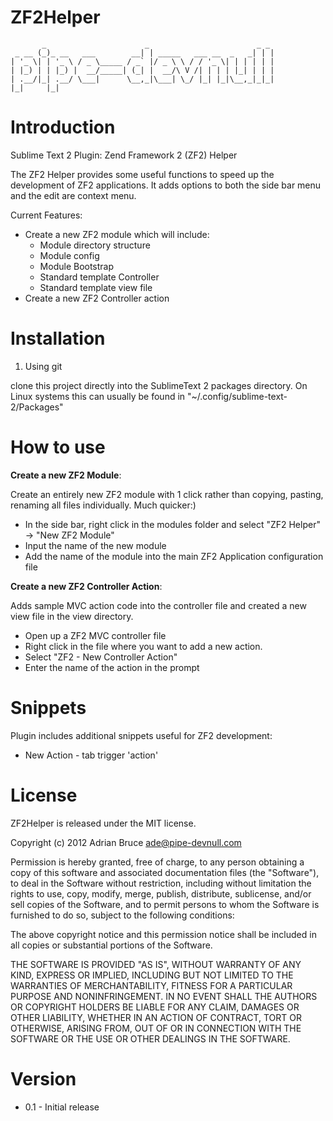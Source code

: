 ZF2Helper
=========
           _                      _                        _ _ 
     _ __ (_)_ __   ___        __| | _____   ___ __  _   _| | |
    | '_ \| | '_ \ / _ \_____ / _` |/ _ \ \ / / '_ \| | | | | |
    | |_) | | |_) |  __/_____| (_| |  __/\ V /| | | | |_| | | |
    | .__/|_| .__/ \___|      \__,_|\___| \_/ |_| |_|\__,_|_|_|
    |_|     |_|   


Introduction
=============

Sublime Text 2 Plugin:  Zend Framework 2 (ZF2) Helper

The ZF2 Helper provides some useful functions to speed up the development of ZF2 applications.  It adds options to both the side bar menu and the edit are context menu.  

Current Features:

* Create a new ZF2 module which will include:
    * Module directory structure
    * Module config
    * Module Bootstrap
    * Standard template Controller
    * Standard template view file
* Create a new ZF2 Controller action


Installation
===============


1. Using git

clone this project directly into the SublimeText 2 packages directory.  On Linux systems this can usually be found in "~/.config/sublime-text-2/Packages"


How to use 
============

__Create a new ZF2 Module__:

Create an entirely new ZF2 module with 1 click rather than copying, pasting, renaming all files individually. Much quicker:)

- In the side bar, right click in the modules folder and select "ZF2 Helper" -> "New ZF2 Module"
- Input the name of the new module
- Add the name of the module into the main ZF2 Application configuration file

__Create a new ZF2 Controller Action__:

Adds sample MVC action code into the controller file and created a new view file in the view directory.

- Open up a ZF2 MVC controller file
- Right click in the file where you want to add a new action.
- Select "ZF2 - New Controller Action"
- Enter the name of the action in the prompt


Snippets
============

Plugin includes additional snippets useful for ZF2 development:

* New Action - tab trigger 'action'

License
===============

ZF2Helper is released under the MIT license.

Copyright (c) 2012 Adrian Bruce <ade@pipe-devnull.com>

Permission is hereby granted, free of charge, to any person obtaining a copy of this software and associated documentation files (the "Software"), to deal in the Software without restriction, including without limitation the rights to use, copy, modify, merge, publish, distribute, sublicense, and/or sell copies of the Software, and to permit persons to whom the Software is furnished to do so, subject to the following conditions:

The above copyright notice and this permission notice shall be included in all copies or substantial portions of the Software.

THE SOFTWARE IS PROVIDED "AS IS", WITHOUT WARRANTY OF ANY KIND, EXPRESS OR IMPLIED, INCLUDING BUT NOT LIMITED TO THE WARRANTIES OF MERCHANTABILITY, FITNESS FOR A PARTICULAR PURPOSE AND NONINFRINGEMENT. IN NO EVENT SHALL THE AUTHORS OR COPYRIGHT HOLDERS BE LIABLE FOR ANY CLAIM, DAMAGES OR OTHER LIABILITY, WHETHER IN AN ACTION OF CONTRACT, TORT OR OTHERWISE, ARISING FROM, OUT OF OR IN CONNECTION WITH THE SOFTWARE OR THE USE OR OTHER DEALINGS IN THE SOFTWARE.


Version
===============

* 0.1 - Initial release



  [1]: http://www.sublimetext.com/2
  [2]: http://wbond.net/sublime_packages/package_control